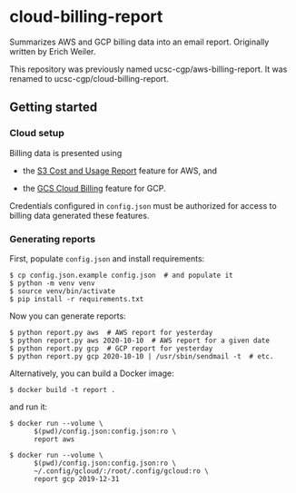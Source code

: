 # cloud-billing-report

Summarizes AWS and GCP billing data into an email report. Originally written
by Erich Weiler.

This repository was previously named ucsc-cgp/aws-billing-report. It was
renamed to ucsc-cgp/cloud-billing-report.

## Getting started

### Cloud setup

Billing data is presented using

* the [S3 Cost and Usage Report][s3] feature for AWS, and

* the [GCS Cloud Billing][gcs] feature for GCP.

Credentials configured in `config.json` must be authorized for access to
billing data generated these features.

  [s3]: https://docs.aws.amazon.com/cur/latest/userguide/cur-s3.html
  [gcs]: https://cloud.google.com/billing/docs/how-to/export-data-file

### Generating reports

First, populate `config.json` and install requirements:

```console
$ cp config.json.example config.json  # and populate it
$ python -m venv venv
$ source venv/bin/activate
$ pip install -r requirements.txt
```

Now you can generate reports:

```console
$ python report.py aws  # AWS report for yesterday
$ python report.py aws 2020-10-10  # AWS report for a given date
$ python report.py gcp  # GCP report for yesterday
$ python report.py gcp 2020-10-10 | /usr/sbin/sendmail -t  # etc.
```

Alternatively, you can build a Docker image:

```console
$ docker build -t report .
```

and run it:

```console
$ docker run --volume \
      $(pwd)/config.json:config.json:ro \
      report aws

$ docker run --volume \
      $(pwd)/config.json:config.json:ro \
      ~/.config/gcloud/:/root/.config/gcloud:ro \
      report gcp 2019-12-31
```

